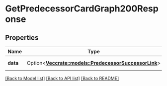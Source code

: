 # GetPredecessorCardGraph200Response

## Properties

Name | Type | Description | Notes
------------ | ------------- | ------------- | -------------
**data** | Option<[**Vec<crate::models::PredecessorSuccessorLink>**](PredecessorSuccessorLink.md)> | A list of child cards. | [optional]

[[Back to Model list]](../README.md#documentation-for-models) [[Back to API list]](../README.md#documentation-for-api-endpoints) [[Back to README]](../README.md)


